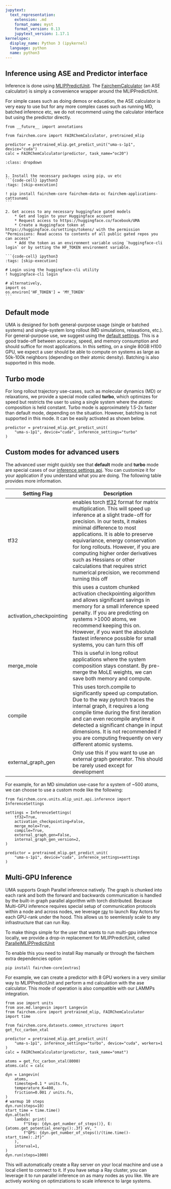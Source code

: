 ```yaml
---
jupytext:
  text_representation:
    extension: .md
    format_name: myst
    format_version: 0.13
    jupytext_version: 1.17.1
kernelspec:
  display_name: Python 3 (ipykernel)
  language: python
  name: python3
---
```


Inference using ASE and Predictor interface
------------------

Inference is done using [MLIPPredictUnit](https://github.com/facebookresearch/fairchem/blob/main/src/fairchem/core/units/mlip_unit/mlip_unit.py#L867). The [FairchemCalculator](https://github.com/facebookresearch/fairchem/blob/main/src/fairchem/core/calculate/ase_calculator.py#L3) (an ASE calculator) is simply a convenience wrapper around the MLIPPredictUnit.

For simple cases such as doing demos or education, the ASE calculator is very easy to use but for any more complex cases such as running MD, batched inference etc, we do not recommend using the calculator interface but using the predictor directly.

```{code-cell} python3
from __future__ import annotations

from fairchem.core import FAIRChemCalculator, pretrained_mlip

predictor = pretrained_mlip.get_predict_unit("uma-s-1p1", device="cuda")
calc = FAIRChemCalculator(predictor, task_name="oc20")
```

````{admonition} Need to install fairchem-core or get UMA access or getting permissions/401 errors?
:class: dropdown


1. Install the necessary packages using pip, uv etc
```{code-cell} ipython3
:tags: [skip-execution]

! pip install fairchem-core fairchem-data-oc fairchem-applications-cattsunami
```

2. Get access to any necessary huggingface gated models
    * Get and login to your Huggingface account
    * Request access to https://huggingface.co/facebook/UMA
    * Create a Huggingface token at https://huggingface.co/settings/tokens/ with the permission "Permissions: Read access to contents of all public gated repos you can access"
    * Add the token as an environment variable using `huggingface-cli login` or by setting the HF_TOKEN environment variable.

```{code-cell} ipython3
:tags: [skip-execution]

# Login using the huggingface-cli utility
! huggingface-cli login

# alternatively,
import os
os.environ['HF_TOKEN'] = 'MY_TOKEN'
```

````

## Default mode

UMA is designed for both general-purpose usage (single or batched systems) and single-system long rollout (MD simulations, relaxations, etc.). For general-purpose use, we suggest using the [default settings](https://github.com/facebookresearch/fairchem/blob/main/src/fairchem/core/units/mlip_unit/api/inference.py#L92). This is a good trade-off between accuracy, speed, and memory consumption and should suffice for most applications. In this setting, on a single 80GB H100 GPU, we expect a user should be able to compute on systems as large as 50k-100k neighbors (depending on their atomic density). Batching is also supported in this mode.

## Turbo mode

For long rollout trajectory use-cases, such as molecular dynamics (MD) or relaxations, we provide a special mode called **turbo**, which optimizes for speed but restricts the user to using a single system where the atomic composition is held constant. Turbo mode is approximately 1.5-2x faster than default mode, depending on the situation. However, batching is not supported in this mode. It can be easily activated as shown below.

```{code-cell} python3
predictor = pretrained_mlip.get_predict_unit(
    "uma-s-1p1", device="cuda", inference_settings="turbo"
)
```

## Custom modes for advanced users

The advanced user might quickly see that **default** mode and **turbo** mode are special cases of our [inference settings api](https://github.com/facebookresearch/fairchem/blob/main/src/fairchem/core/units/mlip_unit/api/inference.py#L47). You can customize it for your application if you understand what you are doing. The following table provides more information.

| Setting Flag  | Description |
| ----- | ----- |
| tf32 | enables torch [tf32](https://docs.pytorch.org/docs/stable/notes/cuda.html) format for matrix multiplication. This will speed up inference at a slight trade-off for precision. In our tests, it makes minimal difference to most applications. It is able to preserve equivariance, energy conservation for long rollouts. However, if you are computing higher order derivatives such as Hessians or other calculations that requires strict numerical precision, we recommend turning this off |
| activation_checkpointing | this uses a custom chunked activation checkpointing algorithm and allows significant savings in memory for a small inference speed penalty. If you are predicting on systems >1000 atoms, we recommend keeping this on. However, if you want the absolute fastest inference possible for small systems, you can turn this off |
| merge_mole | This is useful in long rollout applications where the system composition stays constant. By pre-merge the MoLE weights, we can save both memory and compute. |
| compile | This uses torch.compile to significantly speed up computation. Due to the way pytorch traces the internal graph, it requires a long compile time during the first iteration and can even recompile anytime it detected a significant change in input dimensions. It is not recommended if you are computing frequently on very different atomic systems. |
| external_graph_gen | Only use this if you want to use an external graph generator. This should be rarely used except for development |

For example, for an MD simulation use-case for a system of ~500 atoms, we can choose to use a custom mode like the following:

```{code-cell} python3
from fairchem.core.units.mlip_unit.api.inference import InferenceSettings

settings = InferenceSettings(
    tf32=True,
    activation_checkpointing=False,
    merge_mole=True,
    compile=True,
    external_graph_gen=False,
    internal_graph_gen_version=2,
)

predictor = pretrained_mlip.get_predict_unit(
    "uma-s-1p1", device="cuda", inference_settings=settings
)
```

## Multi-GPU Inference

UMA supports Graph Parallel inference natively. The graph is chunked into each rank and both the forward and backwards communication is handled by the built-in graph parallel algorithm with torch distributed. Because Multi-GPU inference requires special setup of communication protocols within a node and across nodes, we leverage [ray](https://www.ray.io/) to launch Ray Actors for each GPU-rank under the hood. This allows us to seemlessly scale to any infrastructure that can run Ray.

To make things simple for the user that wants to run multi-gpu inference locally, we provide a drop-in replacement for MLIPPredictUnit, called [ParallelMLIPPredictUnit](https://github.com/facebookresearch/fairchem/blob/85bd83535fedbc1d99eee4c12e175603ccc44ef7/src/fairchem/core/units/mlip_unit/predict.py#L415)

To enable this you need to install Ray manually or through the fairchem extra dependencies option

```
pip install fairchem-core[extras]
```

For example, we can create a predictor with 8 GPU workers in a very similiar way to MLIPPredictUnit and perform a md calculation with the ase calculator. This mode of operation is also compatible with our LAMMPs integration.

```
from ase import units
from ase.md.langevin import Langevin
from fairchem.core import pretrained_mlip, FAIRChemCalculator
import time

from fairchem.core.datasets.common_structures import get_fcc_carbon_xtal

predictor = pretrained_mlip.get_predict_unit(
    "uma-s-1p1", inference_settings="turbo", device="cuda", workers=1
)
calc = FAIRChemCalculator(predictor, task_name="omat")

atoms = get_fcc_carbon_xtal(8000)
atoms.calc = calc

dyn = Langevin(
    atoms,
    timestep=0.1 * units.fs,
    temperature_K=400,
    friction=0.001 / units.fs,
)
# warmup 10 steps
dyn.run(steps=10)
start_time = time.time()
dyn.attach(
    lambda: print(
        f"Step: {dyn.get_number_of_steps()}, E: {atoms.get_potential_energy():.3f} eV, "
        f"QPS: {dyn.get_number_of_steps()/(time.time()-start_time):.2f}"
    ),
    interval=1,
)
dyn.run(steps=1000)
```

This will automatically create a Ray server on your local machine and use a local client to connect to it. If you have setup a Ray cluster, you can leverage it to run parallel inference on as many nodes as you like. We are actively working on optimziations to scale inference to large systems.
